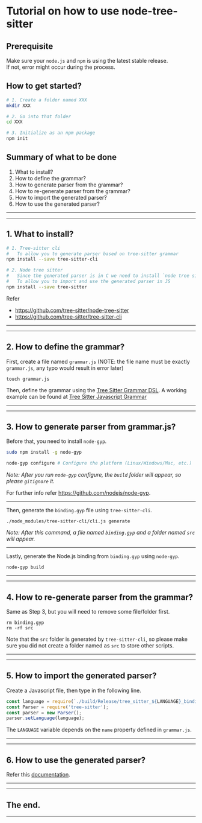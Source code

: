 # Tutorial on how to use node-tree-sitter
## Prerequisite
Make sure your `node.js` and `npm` is using the latest stable release.  
If not, error might occur during the process.

## How to get started?
```sh
# 1. Create a folder named XXX
mkdir XXX

# 2. Go into that folder
cd XXX

# 3. Initialize as an npm package
npm init
```

## Summary of what to be done
1. What to install?
2. How to define the grammar?
3. How to generate parser from the grammar?
4. How to re-generate parser from the grammar?
5. How to import the generated parser?
6. How to use the generated parser?

<hr>

<hr>

## 1. What to install?
```sh
# 1. Tree-sitter cli
#   To allow you to generate parser based on tree-sitter grammar
npm install --save tree-sitter-cli

# 2. Node tree sitter
#   Since the generated parser is in C we need to install `node tree sitter`
#   To allow you to import and use the generated parser in JS
npm install --save tree-sitter
```
Refer
- https://github.com/tree-sitter/node-tree-sitter
- https://github.com/tree-sitter/tree-sitter-cli

<hr>

<hr>

## 2. How to define the grammar?
First, create a file named `grammar.js` (NOTE: the file name must be exactly `grammar.js`, any typo would result in error later)
```
touch grammar.js
```

Then, define the grammar using the [Tree Sitter Grammar DSL](http://tree-sitter.github.io/tree-sitter/creating-parsers).  A working example can be found at [Tree Sitter Javascript Grammar](https://github.com/tree-sitter/tree-sitter-javascript/blob/master/grammar.js)


<hr>

<hr>

## 3. How to generate parser from grammar.js?
Before that, you need to install `node-gyp`.
```sh
sudo npm install -g node-gyp

node-gyp configure # Configure the platform (Linux/Windows/Mac, etc.)
```
*Note: After you run `node-gyp` configure, the `build` folder will appear, so please `gitignore` it.*

For further info refer https://github.com/nodejs/node-gyp.  

<hr>

Then, generate the `binding.gyp` file using `tree-sitter-cli`.
```
./node_modules/tree-sitter-cli/cli.js generate
```
*Note: After this command, a file named `binding.gyp` and a folder named `src` will appear.*
<hr>

Lastly, generate the Node.js binding from `binding.gyp` using `node-gyp`.  
```
node-gyp build
```

<hr>

<hr>

## 4. How to re-generate parser from the grammar?
Same as Step 3, but you will need to remove some file/folder first.
```
rm binding.gyp
rm -rf src
```
Note that the `src` folder is generated by `tree-sitter-cli`, so please make sure you did not create a folder named as `src` to store other scripts.

<hr>

<hr>

## 5. How to import the generated parser?
Create a Javascript file, then type in the following line.
```js
const language = require(`./build/Release/tree_sitter_${LANGUAGE}_binding.node`);
const Parser = require('tree-sitter');
const parser = new Parser();
parser.setLanguage(language);
```
The `LANGUAGE` variable depends on the `name` property defined in `grammar.js`.

<hr>

<hr>

## 6. How to use the generated parser?
Refer this [documentation](https://github.com/tree-sitter/node-tree-sitter).

<hr>

<hr>

## The end.

<hr>